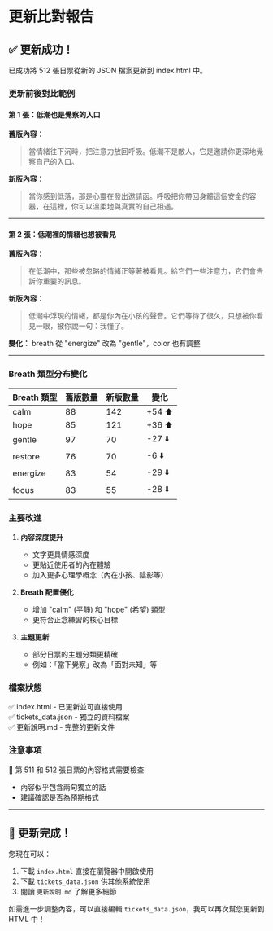 # 更新比對報告

## ✅ 更新成功！

已成功將 512 張日票從新的 JSON 檔案更新到 index.html 中。

### 更新前後對比範例

#### 第 1 張：低潮也是覺察的入口

**舊版內容：**
> 當情緒往下沉時，把注意力放回呼吸。低潮不是敵人，它是邀請你更深地覺察自己的入口。

**新版內容：**
> 當你感到低落，那是心靈在發出邀請函。呼吸把你帶回身體這個安全的容器，在這裡，你可以溫柔地與真實的自己相遇。

---

#### 第 2 張：低潮裡的情緒也想被看見

**舊版內容：**
> 在低潮中，那些被忽略的情緒正等著被看見。給它們一些注意力，它們會告訴你重要的訊息。

**新版內容：**
> 低潮中浮現的情緒，都是你內在小孩的聲音。它們等待了很久，只想被你看見一眼，被你說一句：我懂了。

**變化：** breath 從 "energize" 改為 "gentle"，color 也有調整

---

### Breath 類型分布變化

| Breath 類型 | 舊版數量 | 新版數量 | 變化 |
|------------|---------|---------|-----|
| calm       | 88      | 142     | +54 ⬆️ |
| hope       | 85      | 121     | +36 ⬆️ |
| gentle     | 97      | 70      | -27 ⬇️ |
| restore    | 76      | 70      | -6 ⬇️ |
| energize   | 83      | 54      | -29 ⬇️ |
| focus      | 83      | 55      | -28 ⬇️ |

### 主要改進

1. **內容深度提升**
   - 文字更具情感深度
   - 更貼近使用者的內在體驗
   - 加入更多心理學概念（內在小孩、陰影等）

2. **Breath 配置優化**
   - 增加 "calm" (平靜) 和 "hope" (希望) 類型
   - 更符合正念練習的核心目標

3. **主題更新**
   - 部分日票的主題分類更精確
   - 例如：「當下覺察」改為「面對未知」等

### 檔案狀態

✅ index.html - 已更新並可直接使用  
✅ tickets_data.json - 獨立的資料檔案  
✅ 更新說明.md - 完整的更新文件

### 注意事項

📌 第 511 和 512 張日票的內容格式需要檢查
   - 內容似乎包含兩句獨立的話
   - 建議確認是否為預期格式

---

## 🎉 更新完成！

您現在可以：
1. 下載 `index.html` 直接在瀏覽器中開啟使用
2. 下載 `tickets_data.json` 供其他系統使用
3. 閱讀 `更新說明.md` 了解更多細節

如需進一步調整內容，可以直接編輯 `tickets_data.json`，我可以再次幫您更新到 HTML 中！

